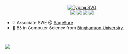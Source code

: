 
<p align="center">
<a href="https://github.com/brianmatzelle">
    <img src="https://readme-typing-svg.demolab.com?font=Georgia&size=18&duration=2000&pause=100&multiline=true&width=500&height=80&lines=Brian+Matzelle;Software+Engineer+%7C+Entrepreneur;AI+%7C+Mobile+Development+%7C+Machine+Learning" alt="Typing SVG" />
</a>
<br/>

<a href="https://matzelle.co">
    <img src="https://img.shields.io/badge/Website-matzelle.co-red?style=flat-square">
</a>  
<a href="https://github.com/brianmatzelle/brianmatzelle/blob/main/Resume.pdf">
    <img src="https://img.shields.io/badge/PDF-CV-red?style=flat-square&logo=adobe">
</a> 
<a href="https://www.linkedin.com/in/brianmatzelle/">
    <img src="https://img.shields.io/badge/-Linkedin-blue?style=flat-square&logo=linkedin">
</a>
<a href="mailto:brian@matzelle.co">
    <img src="https://img.shields.io/badge/-Email-red?style=flat-square&logo=gmail&logoColor=white">
</a>

<br/>

<!-- <a href="https://github.com/brianmatzelle">
    <img src="https://github-stats-alpha.vercel.app/api?username=brianmatzelle&cc=22272e&tc=37BCF6&ic=fff&bc=0000">
</a> -->

</p>

* 💡 Associate SWE @ [SageSure](https://www.sagesure.com/)
* 📖 BS in Computer Science from [Binghamton University](https://www.binghamton.edu/computer-science/undergraduate-programs/cs-major.html).
<!--* 💻 Currently learning Fullstack dev (working on [Refhub.io](https://www.refhub.io/)) XR Development, and [LLM finetuning](https://huggingface.co/BinghamtonUniversity/cs415-llama2-7b-twitch-chats-40k). -->

<br>
<!-- <summary>📈 GitHub Stats</summary> -->

<!-- ![](http://github-profile-summary-cards.vercel.app/api/cards/profile-details?username=brianmatzelle&theme=dracula) -->
![](http://github-profile-summary-cards.vercel.app/api/cards/repos-per-language?username=brianmatzelle&theme=dracula)
<!-- ![](http://github-profile-summary-cards.vercel.app/api/cards/most-commit-language?username=brianmatzelle&theme=dracula) -->

</details>

